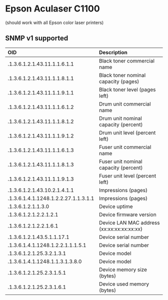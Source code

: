 Epson Aculaser C1100
===
(should work with all Epson color laser printers)
 
SNMP v1 supported
---

| OID | Description |
|:--|:--|
.1.3.6.1.2.1.43.11.1.1.6.1.1|Black toner commercial name
.1.3.6.1.2.1.43.11.1.1.8.1.1|Black toner nominal capacity (pages)
.1.3.6.1.2.1.43.11.1.1.9.1.1|Black toner level (pages left)
.1.3.6.1.2.1.43.11.1.1.6.1.2|Drum unit commercial name
.1.3.6.1.2.1.43.11.1.1.8.1.2|Drum unit nominal capacity (percent)
.1.3.6.1.2.1.43.11.1.1.9.1.2|Drum unit level (percent left)
.1.3.6.1.2.1.43.11.1.1.6.1.3|Fuser unit commercial name
.1.3.6.1.2.1.43.11.1.1.8.1.3|Fuser unit nominal capacity (percent)
.1.3.6.1.2.1.43.11.1.1.9.1.3|Fuser unit level (percent left)
.1.3.6.1.2.1.43.10.2.1.4.1.1|Impressions (pages)
.1.3.6.1.4.1.1248.1.2.2.27.1.1.3.1.1|Impressions (pages)
.1.3.6.1.2.1.1.3.0|Device uptime
.1.3.6.1.2.1.2.2.1.2.1|Device firmware version
.1.3.6.1.2.1.2.2.1.6.1|Device LAN MAC address (xx:xx:xx:xx:xx:xx)
.1.3.6.1.2.1.43.5.1.1.17.1|Device serial number
.1.3.6.1.4.1.1248.1.2.2.1.1.1.5.1|Device serial number
.1.3.6.1.2.1.25.3.2.1.3.1|Device model
.1.3.6.1.4.1.1248.1.1.3.1.3.8.0|Device model
.1.3.6.1.2.1.25.2.3.1.5.1|Device memory size (bytes)
.1.3.6.1.2.1.25.2.3.1.6.1|Device used memory (bytes)
